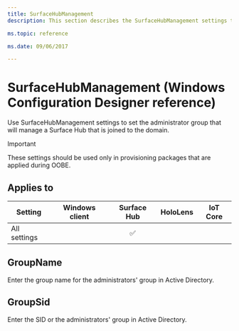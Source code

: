 ```yaml
---
title: SurfaceHubManagement
description: This section describes the SurfaceHubManagement settings that you can configure in provisioning packages for Windows 10 using Windows Configuration Designer.

ms.topic: reference

ms.date: 09/06/2017

---
```


# SurfaceHubManagement (Windows Configuration Designer reference)

Use SurfaceHubManagement settings to set the administrator group that will manage a Surface Hub that is joined to the domain.

>[!IMPORTANT]
>These settings should be used only in provisioning packages that are applied during OOBE.



## Applies to

| Setting   | Windows client | Surface Hub | HoloLens | IoT Core |
| --- | :---: | :---: | :---: | :---: |
| All settings |   | ✅ |  |   |


## GroupName

Enter the group name for the administrators' group in Active Directory.

## GroupSid

Enter the SID or the administrators' group in Active Directory.
